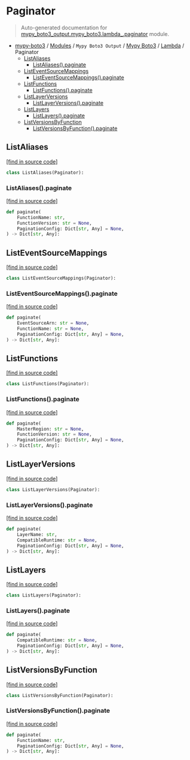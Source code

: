# Paginator

> Auto-generated documentation for [mypy_boto3_output.mypy_boto3.lambda_.paginator](https://github.com/vemel/mypy_boto3/blob/master/mypy_boto3_output/mypy_boto3/lambda_/paginator.py) module.

- [mypy-boto3](../../../README.md#mypy_boto3) / [Modules](../../../MODULES.md#mypy-boto3-modules) / `Mypy Boto3 Output` / [Mypy Boto3](../index.md#mypy-boto3) / [Lambda](index.md#lambda) / Paginator
    - [ListAliases](#listaliases)
        - [ListAliases().paginate](#listaliasespaginate)
    - [ListEventSourceMappings](#listeventsourcemappings)
        - [ListEventSourceMappings().paginate](#listeventsourcemappingspaginate)
    - [ListFunctions](#listfunctions)
        - [ListFunctions().paginate](#listfunctionspaginate)
    - [ListLayerVersions](#listlayerversions)
        - [ListLayerVersions().paginate](#listlayerversionspaginate)
    - [ListLayers](#listlayers)
        - [ListLayers().paginate](#listlayerspaginate)
    - [ListVersionsByFunction](#listversionsbyfunction)
        - [ListVersionsByFunction().paginate](#listversionsbyfunctionpaginate)

## ListAliases

[[find in source code]](https://github.com/vemel/mypy_boto3/blob/master/mypy_boto3_output/mypy_boto3/lambda_/paginator.py#L9)

```python
class ListAliases(Paginator):
```

### ListAliases().paginate

[[find in source code]](https://github.com/vemel/mypy_boto3/blob/master/mypy_boto3_output/mypy_boto3/lambda_/paginator.py#L12)

```python
def paginate(
    FunctionName: str,
    FunctionVersion: str = None,
    PaginationConfig: Dict[str, Any] = None,
) -> Dict[str, Any]:
```

## ListEventSourceMappings

[[find in source code]](https://github.com/vemel/mypy_boto3/blob/master/mypy_boto3_output/mypy_boto3/lambda_/paginator.py#L21)

```python
class ListEventSourceMappings(Paginator):
```

### ListEventSourceMappings().paginate

[[find in source code]](https://github.com/vemel/mypy_boto3/blob/master/mypy_boto3_output/mypy_boto3/lambda_/paginator.py#L24)

```python
def paginate(
    EventSourceArn: str = None,
    FunctionName: str = None,
    PaginationConfig: Dict[str, Any] = None,
) -> Dict[str, Any]:
```

## ListFunctions

[[find in source code]](https://github.com/vemel/mypy_boto3/blob/master/mypy_boto3_output/mypy_boto3/lambda_/paginator.py#L33)

```python
class ListFunctions(Paginator):
```

### ListFunctions().paginate

[[find in source code]](https://github.com/vemel/mypy_boto3/blob/master/mypy_boto3_output/mypy_boto3/lambda_/paginator.py#L36)

```python
def paginate(
    MasterRegion: str = None,
    FunctionVersion: str = None,
    PaginationConfig: Dict[str, Any] = None,
) -> Dict[str, Any]:
```

## ListLayerVersions

[[find in source code]](https://github.com/vemel/mypy_boto3/blob/master/mypy_boto3_output/mypy_boto3/lambda_/paginator.py#L45)

```python
class ListLayerVersions(Paginator):
```

### ListLayerVersions().paginate

[[find in source code]](https://github.com/vemel/mypy_boto3/blob/master/mypy_boto3_output/mypy_boto3/lambda_/paginator.py#L48)

```python
def paginate(
    LayerName: str,
    CompatibleRuntime: str = None,
    PaginationConfig: Dict[str, Any] = None,
) -> Dict[str, Any]:
```

## ListLayers

[[find in source code]](https://github.com/vemel/mypy_boto3/blob/master/mypy_boto3_output/mypy_boto3/lambda_/paginator.py#L57)

```python
class ListLayers(Paginator):
```

### ListLayers().paginate

[[find in source code]](https://github.com/vemel/mypy_boto3/blob/master/mypy_boto3_output/mypy_boto3/lambda_/paginator.py#L60)

```python
def paginate(
    CompatibleRuntime: str = None,
    PaginationConfig: Dict[str, Any] = None,
) -> Dict[str, Any]:
```

## ListVersionsByFunction

[[find in source code]](https://github.com/vemel/mypy_boto3/blob/master/mypy_boto3_output/mypy_boto3/lambda_/paginator.py#L66)

```python
class ListVersionsByFunction(Paginator):
```

### ListVersionsByFunction().paginate

[[find in source code]](https://github.com/vemel/mypy_boto3/blob/master/mypy_boto3_output/mypy_boto3/lambda_/paginator.py#L69)

```python
def paginate(
    FunctionName: str,
    PaginationConfig: Dict[str, Any] = None,
) -> Dict[str, Any]:
```
